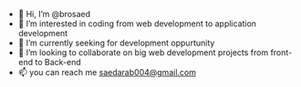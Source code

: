 - 👋 Hi, I’m @brosaed
- 👀 I’m interested in coding from web development to application development 
- 🌱 I’m currently seeking for development oppurtunity 
- 💞️ I’m looking to collaborate on big web development projects from front-end to Back-end
- 📫 you can reach me saedarab004@gmail.com

<!---
brosaed/brosaed is a ✨ special ✨ repository because its `README.md` (this file) appears on your GitHub profile.
You can click the Preview link to take a look at your changes.
--->
